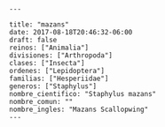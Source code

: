 
      ---

      title: "mazans"
      date: 2017-08-18T20:46:32-06:00
      draft: false
      reinos: ["Animalia"]
      divisiones: ["Arthropoda"]
      clases: ["Insecta"]
      ordenes: ["Lepidoptera"]
      familias: ["Hesperiidae"]
      generos: ["Staphylus"]
      nombre_cientifico: "Staphylus mazans"
      nombre_comun: ""
      nombre_ingles: "Mazans Scallopwing"
      ---

      